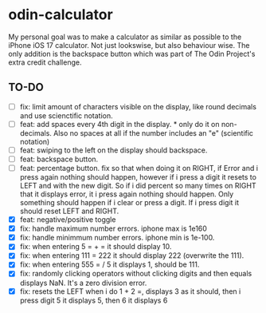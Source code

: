 # odin-calculator

My personal goal was to make a calculator as similar as possible to the iPhone iOS 17 calculator. Not just lookswise, but also behaviour wise. The only addition is the backspace button which was part of The Odin Project's extra credit challenge.

## TO-DO

- [ ] fix: limit amount of characters visible on the display, like round decimals and use scienctific notation.
- [ ] feat: add spaces every 4th digit in the display. \* only do it on non-decimals. Also no spaces at all if the number includes an "e" (scientific notation)
- [ ] feat: swiping to the left on the display should backspace.
- [ ] feat: backspace button.
- [ ] feat: percentage button. fix so that when doing it on RIGHT, if Error and i press again nothing should happen, however if i press a digit it resets to LEFT and with the new digit. So if i did percent so many times on RIGHT that it displays error, it i press again nothing should happen. Only something should happen if i clear or press a digit. If i press digit it should reset LEFT and RIGHT.
- [x] feat: negative/positive toggle
- [x] fix: handle maximum number errors. iphone max is 1e160
- [x] fix: handle minimmum number errors. iphone min is 1e-100.
- [x] fix: when entering 5 = + = it should display 10.
- [x] fix: when entering 111 = 222 it should display 222 (overwrite the 111).
- [x] fix: when entering 555 = / 5 it displays 1, should be 111.
- [x] fix: randomly clicking operators without clicking digits and then equals displays NaN. It's a zero division error.
- [x] fix: resets the LEFT when i do 1 + 2 =, displays 3 as it should, then i press digit 5 it displays 5, then 6 it displays 6
